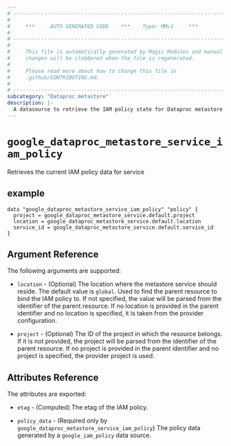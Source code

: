 ```yaml
---
# ----------------------------------------------------------------------------
#
#     ***     AUTO GENERATED CODE    ***    Type: MMv1     ***
#
# ----------------------------------------------------------------------------
#
#     This file is automatically generated by Magic Modules and manual
#     changes will be clobbered when the file is regenerated.
#
#     Please read more about how to change this file in
#     .github/CONTRIBUTING.md.
#
# ----------------------------------------------------------------------------
subcategory: "Dataproc metastore"
description: |-
  A datasource to retrieve the IAM policy state for Dataproc metastore Service
---
```



# `google_dataproc_metastore_service_iam_policy`
Retrieves the current IAM policy data for service



## example

```hcl
data "google_dataproc_metastore_service_iam_policy" "policy" {
  project = google_dataproc_metastore_service.default.project
  location = google_dataproc_metastore_service.default.location
  service_id = google_dataproc_metastore_service.default.service_id
}
```

## Argument Reference

The following arguments are supported:

* `location` - (Optional) The location where the metastore service should reside.
The default value is `global`.
 Used to find the parent resource to bind the IAM policy to. If not specified,
  the value will be parsed from the identifier of the parent resource. If no location is provided in the parent identifier and no
  location is specified, it is taken from the provider configuration.

* `project` - (Optional) The ID of the project in which the resource belongs.
    If it is not provided, the project will be parsed from the identifier of the parent resource. If no project is provided in the parent identifier and no project is specified, the provider project is used.

## Attributes Reference

The attributes are exported:

* `etag` - (Computed) The etag of the IAM policy.

* `policy_data` - (Required only by `google_dataproc_metastore_service_iam_policy`) The policy data generated by
  a `google_iam_policy` data source.
